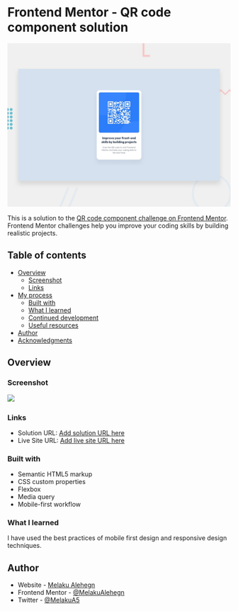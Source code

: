 # Frontend Mentor - QR code component solution

![Design preview for the QR code component coding challenge](./design/desktop-preview.jpg)

This is a solution to the [QR code component challenge on Frontend Mentor](https://www.frontendmentor.io/challenges/qr-code-component-iux_sIO_H). Frontend Mentor challenges help you improve your coding skills by building realistic projects.

## Table of contents

- [Overview](#overview)
  - [Screenshot](#screenshot)
  - [Links](#links)
- [My process](#my-process)
  - [Built with](#built-with)
  - [What I learned](#what-i-learned)
  - [Continued development](#continued-development)
  - [Useful resources](#useful-resources)
- [Author](#author)
- [Acknowledgments](#acknowledgments)

## Overview

### Screenshot

![](./screenshot.jpg)

### Links

- Solution URL: [Add solution URL here](https://https://github.com/MelakuAlehegn/qr-code-component-main)
- Live Site URL: [Add live site URL here](https://melakualehegn.github.io/qr-code-component-main/)

### Built with

- Semantic HTML5 markup
- CSS custom properties
- Flexbox
- Media query
- Mobile-first workflow

### What I learned

I have used the best practices of mobile first design and responsive design techniques.

## Author

- Website - [Melaku Alehegn](http://melakualehegn.tech/)
- Frontend Mentor - [@MelakuAlehegn](https://www.frontendmentor.io/profile/MelakuAlehegn)
- Twitter - [@MelakuA5](https://www.twitter.com/MelakuA5)
